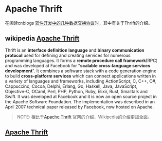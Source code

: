 # Apache Thrift 

在阅读cnblogs [软件开发中的几种数据交换协议](https://www.cnblogs.com/winner-0715/p/7693400.html)时，其中有关于Thrift的介绍。

## wikipedia [Apache Thrift](http://en.wikipedia.org/wiki/Apache_Thrift)

Thrift is an **interface definition language** and **binary communication protocol** used for defining and creating services for numerous programming languages. It forms a **remote procedure call framework**(RPC) and was developed at Facebook for "**scalable cross-language services development**". It combines a software stack with a code generation engine to build **cross-platform services** which can connect applications written in a variety of languages and frameworks, including ActionScript, C, C++, C#, Cappuccino, Cocoa, Delphi, Erlang, Go, Haskell, Java, JavaScript, Objective-C, OCaml, Perl, PHP, Python, Ruby, Elixir, Rust, Smalltalk and Swift. It was developed at Facebook and it is now an open source project in the Apache Software Foundation. The implementation was described in an April 2007 technical paper released by Facebook, now hosted on Apache.

> NOTE: 相比于[Apache Thrift](https://thrift.apache.org/) 官网的介绍，Wikipedia的介绍更加全面。

## [Apache Thrift](https://thrift.apache.org/) 



